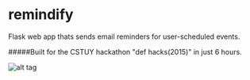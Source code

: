 # remindify
Flask web app thats sends email reminders for user-scheduled events.

#####Built for the CSTUY hackathon "def hacks(2015)" in just 6 hours.

![alt tag](http://i.imgur.com/yJhlxea.png)
